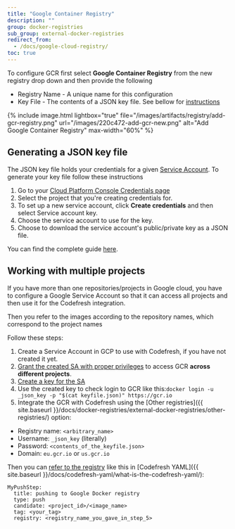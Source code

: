 ```yaml
---
title: "Google Container Registry"
description: ""
group: docker-registries
sub_group: external-docker-registries
redirect_from:
  - /docs/google-cloud-registry/
toc: true
---
```

To configure GCR first select **Google Container Registry** from the new registry drop down and then provide the following

* Registry Name - A unique name for this configuration
* Key File - The contents of a JSON key file. See bellow for [instructions](#section-generating-a-json-key-file)

{% include image.html lightbox="true" file="/images/artifacts/registry/add-gcr-registry.png" url="/images/220c472-add-gcr-new.png" alt="Add Google Container Registry" max-width="60%" %}

## Generating a JSON key file
The JSON key file holds your credentials for a given [Service Account](https://cloud.google.com/compute/docs/access/service-accounts). To generate your key file follow these instructions

1. Go to your [Cloud Platform Console Credentials page](https://console.cloud.google.com/apis/credentials)
2. Select the project that you're creating credentials for.
3. To set up a new service account, click **Create credentials** and then select Service account key.
4. Choose the service account to use for the key.
5. Choose to download the service account's public/private key as a JSON file.

You can find the complete guide [here](https://support.google.com/cloud/answer/6158849#serviceaccounts).

## Working with multiple projects

If you have more than one repositories/projects in Google cloud, you have to configure a Google Service Account so that it can access all projects and then use it for the Codefresh integration.

Then you refer to the images according to the repository names, which correspond to the project names

Follow these steps:

1. Create a Service Account in GCP to use with Codefresh, if you have not created it
yet.
1. [Grant the created SA with proper privileges​](https://cloud.google.com/container-registry/docs/access-control) to access GCR ​**across different
projects​​**.
1. [Create a key for the SA](https://support.google.com/cloud/answer/6158849#serviceaccounts)
1. Use the created key to check login to GCR like this: ​`docker login -u _json_key -p "$(cat keyfile.json)" https://gcr.io`
1. Integrate the GCR with Codefresh using​ the [Other registries]({{ site.baseurl }}/docs/docker-registries/external-docker-registries/other-registries/) option​:

* ​Registry name: `<arbitrary_name>`
* ​Username: `_json_key` (literally)
* Password: `<contents_of_the_keyfile.json>`
* ​Domain: `eu.gcr.io` or `us.gcr.io`

Then you can [refer to the registry​](https://cloud.google.com/container-registry/docs/pushing-and-pulling?hl=en_US) like this in [Codefresh YAML]({{ site.baseurl }}/docs/codefresh-yaml/what-is-the-codefresh-yaml/):

```
MyPushStep:
  title: pushing to Google Docker registry
  type: push
  candidate: <project_id>/<image_name>
  tag: <your_tag>
  registry: <registry_name_you_gave_in_step_5>
```

